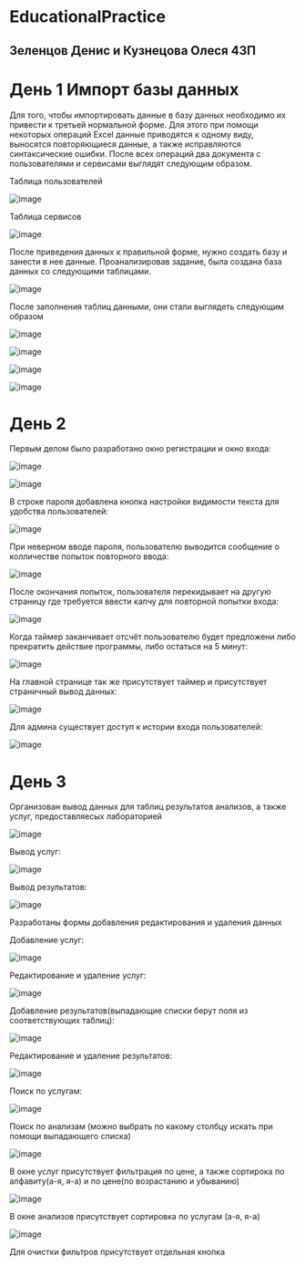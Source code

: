 # EducationalPractice
## Зеленцов Денис и Кузнецова Олеся 43П
 # День 1 Импорт базы данных 
Для того, чтобы импортировать данные в базу данных необходимо их привести к третьей нормальной форме. Для этого при помощи некоторых операций Excel данные приводятся к одному виду, выносятся повторяющиеся данные, а также исправляются синтаксические ошибки.
После всех операций два документа с пользователями и сервисами выглядят следующим образом.

Таблица пользователей

 ![image](https://user-images.githubusercontent.com/100830195/222380718-5447104b-d74c-4d28-b385-acddedfbaf36.png)
 
Таблица сервисов

 ![image](https://user-images.githubusercontent.com/100830195/222381297-d273c37d-04cf-4086-b3a1-cb18d5c6554f.png)
 
После приведения данных к правильной форме, нужно создать базу и занести в нее данные. Проанализировав задание, была создана база данных со следующими таблицами.

![image](https://user-images.githubusercontent.com/100830195/222416719-50fdd53c-b680-49c0-8502-561f2accd175.png)

После заполнения таблиц данными, они стали выглядеть следующим образом

![image](https://user-images.githubusercontent.com/100830195/222417110-59a3b9d1-c156-4a99-9664-0bd5ad2cef6a.png)

![image](https://user-images.githubusercontent.com/100830195/222417139-e4cb2692-4bed-408c-8dbd-60ade0bc48e4.png)

![image](https://user-images.githubusercontent.com/100830195/222417162-f3d5124c-0f8f-4ef2-b2fd-70813df6e4b3.png)

![image](https://user-images.githubusercontent.com/100830195/222417181-5b50fed7-3310-4cd1-9d31-a41cc8cdfc17.png)

# День 2
Первым делом было разработано окно регистрации и окно входа:

![image](https://user-images.githubusercontent.com/100990884/225435041-ef9116a0-8d24-48b4-85c0-5d30744c6c33.png)

![image](https://user-images.githubusercontent.com/100990884/225432482-5d3c98f8-5d98-4cf5-b793-ab9e5ef8ff5e.png)

В строке пароля добавлена кнопка настройки видимости текста для удобства пользователей:

![image](https://user-images.githubusercontent.com/100990884/225432817-56b4da99-3221-43dd-8044-a816a0e806b5.png)

При неверном вводе пароля, пользователю выводится сообщение о колличестве попыток повторного ввода:

![image](https://user-images.githubusercontent.com/100990884/225442140-db74cab9-86e7-41c7-9c14-cbbbdf988d65.png)

После окончания попыток, пользователя перекидывает на другую страницу где требуется ввести капчу для повторной попытки входа:

![image](https://user-images.githubusercontent.com/100990884/225442046-1648e4f3-d495-447b-8b9e-2acfebb96640.png)

Когда таймер заканчивает отсчёт пользователю будет предложени либо прекратить действие программы, либо остаться на 5 минут:

![image](https://user-images.githubusercontent.com/100990884/225433992-13042279-744f-452a-b639-f9962d05ebe6.png)

На главной странице так же присутствует таймер и присутствует страничный вывод данных:

![image](https://user-images.githubusercontent.com/100990884/225434478-91195eff-b35e-425b-afe2-9dfe35a3b160.png)

Для админа существует доступ к истории входа пользователей:

![image](https://user-images.githubusercontent.com/100990884/225434679-4806d73b-a2a4-4114-b601-43cd7ac87b64.png)

# День 3 
Организован вывод данных для таблиц результатов анализов, а также услуг, предоставляесых лабораторией

![image](https://user-images.githubusercontent.com/100830195/225432600-036878bf-f595-4b3b-940a-d17e69fa70be.png)

Вывод услуг:

![image](https://user-images.githubusercontent.com/100830195/225432701-f2b323dc-93d3-45cf-8c62-2dc36e04c255.png)

Вывод результатов:

![image](https://user-images.githubusercontent.com/100830195/225433013-811ac6fe-8c9b-4cd5-908a-9730c007a55c.png)

Разработаны формы добавления редактирования и удаления данных

Добавление услуг:

![image](https://user-images.githubusercontent.com/100830195/225433280-33769a1c-b5a8-4e7d-932a-c8ce07a2fec8.png)

Редактирование и удаление услуг:

![image](https://user-images.githubusercontent.com/100830195/225436637-76381fac-6277-49a9-a841-5b3102baead9.png)

Добавление результатов(выпадающие списки берут поля из соответствующих таблиц):

![image](https://user-images.githubusercontent.com/100830195/225436892-2ca36da2-61ed-4574-a463-86a5221f380a.png)

Редактирование и удаление результатов:

![image](https://user-images.githubusercontent.com/100830195/225437115-b667a5c1-0f4d-4f91-9943-5c010d3ae16d.png)

Поиск по услугам:

![image](https://user-images.githubusercontent.com/100830195/225438720-38979df7-7b0a-4633-922c-85c3e82a6735.png)

Поиск по анализам (можно выбрать по какому столбцу искать при помощи выпадающего списка)

![image](https://user-images.githubusercontent.com/100830195/225438985-962cc726-b403-4ef3-a74c-e83e2fa718e4.png)

В окне услуг присутствует фильтрация по цене, а также сортирока по алфавиту(а-я, я-а) и по цене(по возрастанию и убыванию)

![image](https://user-images.githubusercontent.com/100830195/225439609-3a72c701-e92d-4e55-a090-d54c4df37d11.png)

В окне анализов присутствует сортировка по услугам (а-я, я-а)

![image](https://user-images.githubusercontent.com/100830195/225439805-73afedff-ca84-40cd-9990-579d86b483b1.png)

Для очистки фильтров присутствует отдельная кнопка

